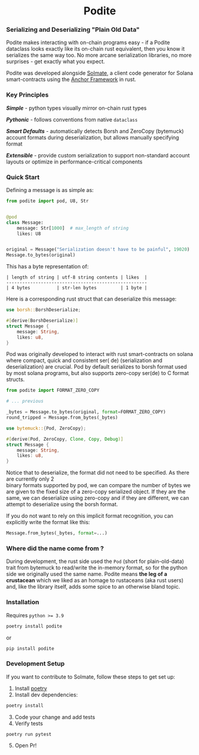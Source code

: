 <h1 align="center"> Podite </h1>

### Serializing and Deserializing "Plain Old Data"

Podite makes interacting with on-chain programs easy - if a Podite dataclass looks exactly like its on-chain rust
equivalent, then you know it serializes the same way too. No more arcane serialization libraries, no more surprises -
get exactly what you expect.

Podite was developed alongside [Solmate](https://github.com/nimily/solmate), a client code generator for Solana
smart-contracts using the [Anchor Framework](https://github.com/project-serum/anchor) in rust.

### Key Principles

***Simple*** - python types visually mirror on-chain rust types

***Pythonic*** - follows conventions from native `dataclass`

***Smart Defaults*** - automatically detects Borsh and ZeroCopy (bytemuck) account formats during deserialization, but
allows manually specifying format

***Extensible*** - provide custom serialization to support non-standard account layouts or optimize in
performance-critical components

### Quick Start

Defining a message is as simple as:

```python
from podite import pod, U8, Str


@pod
class Message:
    message: Str[1000]  # max_length of string
    likes: U8


original = Message("Serialization doesn't have to be painful", 19020)
Message.to_bytes(original)
```

This has a byte representation of:

```
| length of string | utf-8 string contents | likes  | 
-----------------------------------------------------
| 4 bytes          | str-len bytes         | 1 byte |
```

Here is a corresponding rust struct that can deserialize this message:

```rust
use borsh::BorshDeserialize;

#[derive(BorshDeserialize)]
struct Message {
    message: String,
    likes: u8,
}
```

Pod was originally developed to interact with rust smart-contracts on solana where compact, quick and consistent ser(
de) (serialization and deserialization) are crucial. Pod by default serializes to borsh format used by most solana
programs, but also supports zero-copy ser(de) to C format structs.

```python
from podite import FORMAT_ZERO_COPY

# ... previous 

_bytes = Message.to_bytes(original, format=FORMAT_ZERO_COPY)
round_tripped = Message.from_bytes(_bytes)
```

```rust
use bytemuck::{Pod, ZeroCopy};

#[derive(Pod, ZeroCopy, Clone, Copy, Debug)]
struct Message {
    message: String,
    likes: u8,
}
```

Notice that to deserialize, the format did not need to be specified. As there are currently only 2  
binary formats supported by pod, we can compare the number of bytes we are given to the fixed size of a zero-copy
serialized object. If they are the same, we can deserialize using zero-copy and if they are different, we can attempt to
deserialize using the borsh format.

If you do not want to rely on this implicit format recognition, you can explicitly write the format like this:

```python
Message.from_bytes(_bytes, format=...)
```

### Where did the name come from ?

During development, the rust side used the `Pod` (short for plain-old-data) trait from bytemuck to read/write the
in-memory format, so for the python side we originally used the same name. Podite means **the leg of a crustacean**
which we liked as an homage to rustaceans (aka rust users) and, like the library itself, adds some spice to an otherwise
bland topic.

### Installation

Requires `python >= 3.9`

```sh
poetry install podite
```

or

```sh
pip install podite
```

### Development Setup

If you want to contribute to Solmate, follow these steps to get set up:

1. Install [poetry](https://python-poetry.org/docs/#installation)
2. Install dev dependencies:

```sh
poetry install
```

3. Code your change and add tests
4. Verify tests

```sh
poetry run pytest
```

5. Open Pr!
